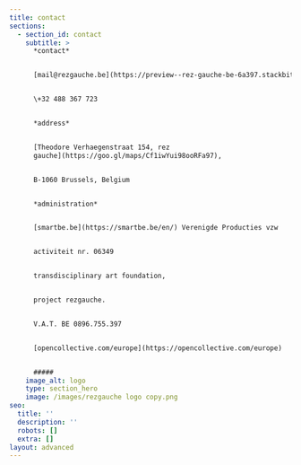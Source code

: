 ```yaml
---
title: contact
sections:
  - section_id: contact
    subtitle: >
      *contact*


      [mail@rezgauche.be](https://preview--rez-gauche-be-6a397.stackbit.dev/mailto:mail@rezgauche.be)


      \+32 488 367 723


      *address*


      [Theodore Verhaegenstraat 154, rez
      gauche](https://goo.gl/maps/Cf1iwYui98ooRFa97),


      B-1060 Brussels, Belgium


      *administration*


      [smartbe.be](https://smartbe.be/en/) Verenigde Producties vzw


      activiteit nr. 06349


      transdisciplinary art foundation,


      project rezgauche.


      V.A.T. BE 0896.755.397


      [opencollective.com/europe](https://opencollective.com/europe)


      #####
    image_alt: logo
    type: section_hero
    image: /images/rezgauche logo copy.png
seo:
  title: ''
  description: ''
  robots: []
  extra: []
layout: advanced
---
```


